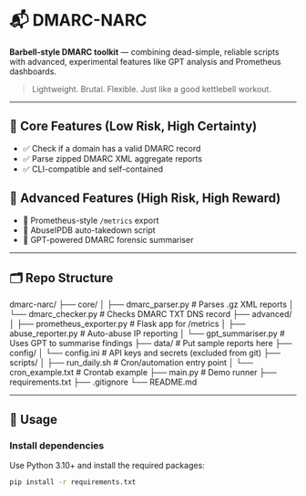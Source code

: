 # 📬 DMARC-NARC

**Barbell-style DMARC toolkit** — combining dead-simple, reliable scripts with advanced, experimental features like GPT analysis and Prometheus dashboards.

> Lightweight. Brutal. Flexible. Just like a good kettlebell workout.

---

## 🧱 Core Features (Low Risk, High Certainty)

- ✅ Check if a domain has a valid DMARC record
- ✅ Parse zipped DMARC XML aggregate reports
- ✅ CLI-compatible and self-contained

## 🚀 Advanced Features (High Risk, High Reward)

- 🚀 Prometheus-style `/metrics` export
- 🚀 AbuseIPDB auto-takedown script
- 🚀 GPT-powered DMARC forensic summariser

---

## 🗂 Repo Structure

dmarc-narc/
├── core/
│ ├── dmarc_parser.py # Parses .gz XML reports
│ └── dmarc_checker.py # Checks DMARC TXT DNS record
├── advanced/
│ ├── prometheus_exporter.py # Flask app for /metrics
│ ├── abuse_reporter.py # Auto-abuse IP reporting
│ └── gpt_summariser.py # Uses GPT to summarise findings
├── data/ # Put sample reports here
├── config/
│ └── config.ini # API keys and secrets (excluded from git)
├── scripts/
│ ├── run_daily.sh # Cron/automation entry point
│ └── cron_example.txt # Crontab example
├── main.py # Demo runner
├── requirements.txt
├── .gitignore
└── README.md


---

## 🧪 Usage

### Install dependencies

Use Python 3.10+ and install the required packages:

```bash
pip install -r requirements.txt
